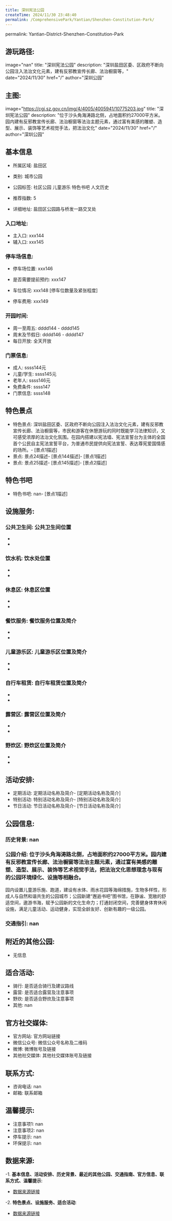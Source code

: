 ```yaml
---
title: 深圳宪法公园
createTime: 2024/11/30 23:48:40
permalink: /ComprehensivePark/Yantian/Shenzhen-Constitution-Park/
---
```

permalink: Yantian-District-Shenzhen-Constitution-Park
## 游玩路径:
image="nan"
title: "深圳宪法公园"
description: "深圳盐田区委、区政府不断向公园注入法治文化元素，建有反邪教宣传长廊、法治橱窗等，"
date="2024/11/30"
href="/"
author="深圳公园"
## 主图:
image="https://cgj.sz.gov.cn/img/4/4005/4005941/10775203.jpg"
title: "深圳宪法公园"
description: "位于沙头角海涛路北侧，占地面积约27000平方米。园内建有反邪教宣传长廊、法治橱窗等法治主题元素，通过富有美感的雕塑、造型、展示、装饰等艺术视觉手法，把法治文化"
date="2024/11/30"
href="/"
author="深圳公园"
## 基本信息

- 所属区域: 盐田区

- 类别: 城市公园

- 公园标签: 社区公园 儿童游乐 特色书吧 人文历史

- 推荐指数: 5

- 详细地址: 盐田区公园路与桥发一路交叉处

### 入口地址:
- 主入口: xxx144
- 辅入口: xxx145
### 停车场信息:
- 停车场位置: xxx146

- 是否需要提前预约: xxx147

- 车位情况: xxx148 [停车位数量及紧张程度]

- 停车费用: xxx149

### 开园时间:
- 周一至周五: dddd144 - dddd145
- 周末及节假日: dddd146 - dddd147
- 每日开放: 全天开放

### 门票信息:
- 成人: ssss144元
- 儿童/学生: ssss145元
- 老年人: ssss146元
- 免费条件: ssss147
- 门票信息: ssss148
## 特色景点
- 特色景点: 深圳盐田区委、区政府不断向公园注入法治文化元素，建有反邪教宣传长廊、法治橱窗等，市民和游客在休憩游玩的同时既能学习法律知识，又可感受浓厚的法治文化氛围。在园内搭建以宪法墙、宪法宣誓台为主体的全国首个公民自主宪法宣誓平台，为普通市民提供向宪法宣誓、表达尊宪爱国情感的场所。- [景点1描述]
- 景点: 景点24描述- [景点144描述]- [景点1描述]
- 景点: 景点25描述- [景点145描述]- [景点2描述]
## 特色书吧
- 特色书吧: nan- [景点1描述]
## 设施服务:
### 公共卫生间: 公共卫生间位置
- 
- 
### 饮水机: 饮水处位置
- 
- 
### 休息区: 休息区位置
- 
- 
### 餐饮服务: 餐饮服务位置及简介
- 
- 
### 儿童游乐区: 儿童游乐区位置及简介
- 
- 
### 自行车租赁: 自行车租赁位置及简介
- 
- 
### 露营区: 露营区位置及简介
- 
- 
### 野炊区: 野炊区位置及简介

- 
- 
## 活动安排:
- 定期活动: 定期活动名称及简介- [定期活动名称及简介]
- 特别活动: 特别活动名称及简介- [特别活动名称及简介]
- 节日活动: 节日活动名称及简介- [节日活动名称及简介]
## 公园信息:
### 历史背景: nan
### 公园介绍: 位于沙头角海涛路北侧，占地面积约27000平方米。园内建有反邪教宣传长廊、法治橱窗等法治主题元素，通过富有美感的雕塑、造型、展示、装饰等艺术视觉手法，把法治文化思想理念与现有的公园环境绿化、设施等相融合。
园内设置儿童游乐施、跑道，建设有水体、雨水花园等海绵措施，生物多样性，形成人与自然和谐共生的公园城市；公园新建“邂逅书吧”图书馆，在静谧、宽敞的舒适空间，遨游书海，赋予公园新的文化生命力；打通封闭空间，完善健身体育休闲设施，满足儿童活动、运动健身，实现全龄友好、创新有趣的一级公园。
### 交通指引: nan

## 附近的其他公园:
- 无信息

## 适合活动:
- 骑行: 是否适合骑行及建议路线
- 露营: 是否适合露营及注意事项
- 野炊: 是否适合野炊及注意事项
- 其他: nan

## 官方社交媒体:
- 官方网站: 官方网站链接
- 微信公众号: 微信公众号名称及二维码
- 微博: 微博账号及链接
- 其他社交媒体: 其他社交媒体账号及链接

## 联系方式:
- 咨询电话: nan
- 邮箱: 联系邮箱

## 温馨提示:
- 注意事项1: nan
- 注意事项2: nan
- 停车提示: nan
- 环保提示: nan

## 数据来源:
-1. **基本信息、活动安排、历史背景、最近的其他公园、交通指南、官方信息、联系方式、温馨提示**:
- [数据来源链接](https://cgj.sz.gov.cn/xsmh/gysz/csgy/content/post_10775203.html)

-2. **特色景点、设施服务、适合活动**:
- [数据来源链接](https://cgj.sz.gov.cn/xsmh/gysz/csgy/content/post_10775203.html)

